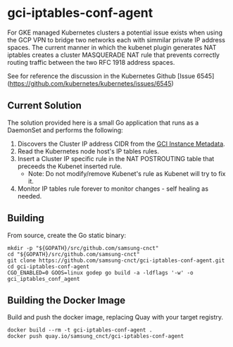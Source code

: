 # gci-iptables-conf-agent

For GKE managed Kubernetes clusters a potential issue exists when using the GCP 
VPN to bridge two networks each with simmilar private IP address spaces.  The 
current manner in which the kubenet plugin generates NAT iptables creates a 
cluster MASQUERADE NAT rule that prevents correctly routing traffic between the 
two RFC 1918 address spaces.

See for reference the discussion in the Kubernetes Github [Issue 6545]
(https://github.com/kubernetes/kubernetes/issues/6545)

## Current Solution

The solution provided here is a small Go application that runs as a DaemonSet
and performs the following:

1. Discovers the Cluster IP address CIDR from the [GCI Instance Metadata](https://cloud.google.com/compute/docs/storing-retrieving-metadata). 
2. Read the Kubernetes node host's IP tables rules.
3. Insert a Cluster IP specific rule in the NAT POSTROUTING table that preceeds
   the Kubenet inserted rule.
   * Note: Do not modify/remove Kubenet's rule as Kubenet will try to fix it.  
4. Monitor IP tables rule forever to monitor changes - self healing as needed.

## Building
From source, create the Go static binary:
```
mkdir -p "${GOPATH}/src/github.com/samsung-cnct"
cd "${GOPATH}/src/github.com/samsung-cnct"
git clone https://github.com/samsung-cnct/gci-iptables-conf-agent.git
cd gci-iptables-conf-agent
CGO_ENABLED=0 GOOS=linux godep go build -a -ldflags '-w' -o gci_iptables_conf_agent
```
## Building the Docker Image
Build and push the docker image, replacing Quay with your target registry.
```
docker build --rm -t gci-iptables-conf-agent .
docker push quay.io/samsung_cnct/gci-iptables-conf-agent
```
